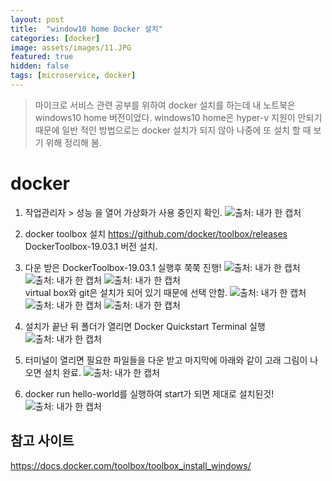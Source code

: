 ```yaml
---
layout: post
title:  "window10 home Docker 설치"
categories: [docker]
image: assets/images/11.JPG
featured: true
hidden: false
tags: [microservice, docker]
---
```


> 마이크로 서비스 관련 공부를 위하여 docker 설치를 하는데 내 노트북은 windows10 home 버전이었다. 
windows10  home은 hyper-v 지원이 안되기 때문에 일반 적인 방법으로는 docker 설치가 되지 않아 나중에 또 설치 할 때 보기 위해 정리해 봄.

# docker
1. 작업관리자 > 성능 을 열어 가상화가 사용 중인지 확인.
![출처: 내가 한 캡처](/assets/images/posts/191116_docker1.JPG)

2. docker toolbox 설치
https://github.com/docker/toolbox/releases
DockerToolbox-19.03.1 버전 설치.

3. 다운 받은 DockerToolbox-19.03.1 실행후 쭉쭉 진행!
![출처: 내가 한 캡처](/assets/images/posts/191116_docker2.JPG)
![출처: 내가 한 캡처](/assets/images/posts/191116_docker3.JPG)
![출처: 내가 한 캡처](/assets/images/posts/191116_docker4.JPG)<br>
virtual box와 git은 설치가 되어 있기 때문에 선택 안함.
![출처: 내가 한 캡처](/assets/images/posts/191116_docker5.JPG)
![출처: 내가 한 캡처](/assets/images/posts/191116_docker6.JPG)
![출처: 내가 한 캡처](/assets/images/posts/191116_docker7.JPG)

4. 설치가 끝난 뒤 폴더가 열리면 Docker Quickstart Terminal 실행
![출처: 내가 한 캡처](/assets/images/posts/191116_docker8.JPG)

5. 터미널이 열리면 필요한 파일들을 다운 받고 마지막에 아래와 같이 고래 그림이 나오면 설치 완료.
![출처: 내가 한 캡처](/assets/images/posts/191116_docker9.JPG)

6. docker run hello-world를 실행하여 start가 되면 제대로 설치된것!
![출처: 내가 한 캡처](/assets/images/posts/191116_docker10.JPG)


## 참고 사이트
https://docs.docker.com/toolbox/toolbox_install_windows/
